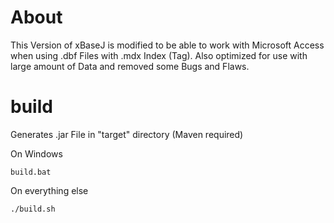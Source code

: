 # About
This Version of xBaseJ is modified to be able to work with Microsoft Access when using .dbf Files with .mdx Index (Tag). Also optimized for use with large amount of Data and removed some Bugs and Flaws.

# build
Generates .jar File in "target" directory (Maven required)

On Windows

    build.bat
On everything else

    ./build.sh

